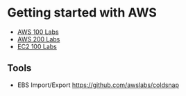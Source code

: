 # Getting started with AWS

- [AWS 100 Labs](./AWS/AWS100.md)
- [AWS 200 Labs](./AWS/AWS200.md)
- [EC2 100 Labs](./AWS/EC2100.md)

## Tools

- EBS Import/Export <https://github.com/awslabs/coldsnap>
